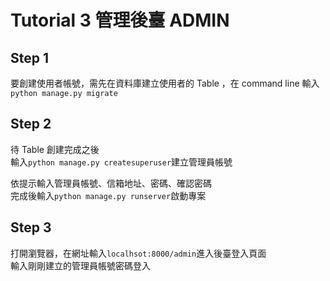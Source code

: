 # Tutorial 3 管理後臺 ADMIN  
  
## Step 1  
要創建使用者帳號，需先在資料庫建立使用者的 Table ，在 command line 輸入  
`python manage.py migrate`  
  
## Step 2  
待 Table 創建完成之後  
輸入`python manage.py createsuperuser`建立管理員帳號  
  
依提示輸入管理員帳號、信箱地址、密碼、確認密碼  
完成後輸入`python manage.py runserver`啟動專案  
  
## Step 3  
打開瀏覽器，在網址輸入`localhsot:8000/admin`進入後臺登入頁面  
輸入剛剛建立的管理員帳號密碼登入
